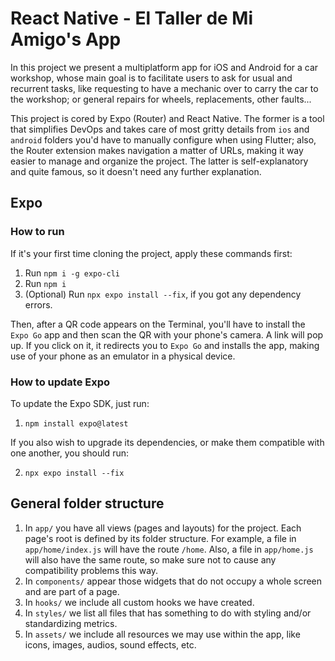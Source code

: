 # React Native - El Taller de Mi Amigo's App

In this project we present a multiplatform app for iOS and Android for a car workshop, whose main goal is to facilitate users to ask for usual and recurrent tasks, like requesting to have a mechanic over to carry the car to the workshop; or general repairs for wheels, replacements, other faults...

This project is cored by Expo (Router) and React Native. The former is a tool that simplifies DevOps and takes care of most gritty details from `ios` and `android` folders you'd have to manually configure when using Flutter; also, the Router extension makes navigation a matter of URLs, making it way easier to manage and organize the project. The latter is self-explanatory and quite famous, so it doesn't need any further explanation.

## Expo

### How to run

If it's your first time cloning the project, apply these commands first:

1. Run `npm i -g expo-cli`
2. Run `npm i`
3. (Optional) Run `npx expo install --fix`, if you got any dependency errors.

Then, after a QR code appears on the Terminal, you'll have to install the `Expo Go` app and then scan the QR with your phone's camera. A link will pop up. If you click on it, it redirects you to `Expo Go` and installs the app, making use of your phone as an emulator in a physical device.


### How to update Expo

To update the Expo SDK, just run:

1. `npm install expo@latest`

If you also wish to upgrade its dependencies, or make them compatible with one another, you should run:

2. `npx expo install --fix`


## General folder structure

1. In `app/` you have all views (pages and layouts) for the project. Each page's root is defined by its folder structure. For example, a file in `app/home/index.js` will have the route `/home`. Also, a file in `app/home.js` will also have the same route, so make sure not to cause any compatibility problems this way.
2. In `components/` appear those widgets that do not occupy a whole screen and are part of a page.
3. In `hooks/` we include all custom hooks we have created.
4. In `styles/` we list all files that has something to do with styling and/or standardizing metrics.
5. In `assets/` we include all resources we may use within the app, like icons, images, audios, sound effects, etc.
